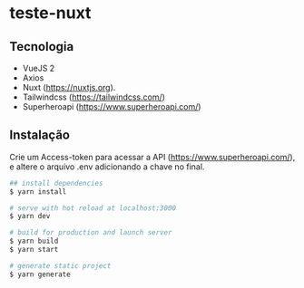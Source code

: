 # teste-nuxt

## Tecnologia
- VueJS 2
- Axios
- Nuxt (https://nuxtjs.org).
- Tailwindcss (https://tailwindcss.com/)
- Superheroapi (https://www.superheroapi.com/)

## Instalação
Crie um Access-token para acessar a API (https://www.superheroapi.com/), e altere o arquivo .env adicionando a chave no final.


```bash
## install dependencies
$ yarn install

# serve with hot reload at localhost:3000
$ yarn dev

# build for production and launch server
$ yarn build
$ yarn start

# generate static project
$ yarn generate
```
